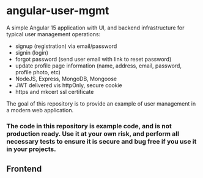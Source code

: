 # angular-user-mgmt
A simple Angular 15 application with UI, and backend infrastructure for typical user management operations:
- signup (registration) via email/password
- signin (login)
- forgot password (send user email with link to reset password)
- update profile page information (name, address, email, password, profile photo, etc)
- NodeJS, Express, MongoDB, Mongoose
- JWT delivered vis httpOnly, secure cookie
- https and mkcert ssl certificate

The goal of this repository is to provide an example of user management in a modern web application. 
### The code in this repository is example code, and is not production ready. Use it at your own risk, and perform all necessary tests to ensure it is secure and bug free if you use it in your projects.

## Frontend
